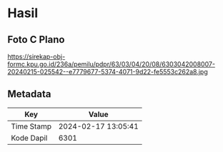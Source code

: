 # Hasil

## Foto C Plano

https://sirekap-obj-formc.kpu.go.id/236a/pemilu/pdpr/63/03/04/20/08/6303042008007-20240215-025542--e7779677-5374-4071-9d22-fe5553c262a8.jpg


## Metadata

| Key        | Value               |
| ---------- | ------------------- |
| Time Stamp | 2024-02-17 13:05:41 |
| Kode Dapil | 6301                |



